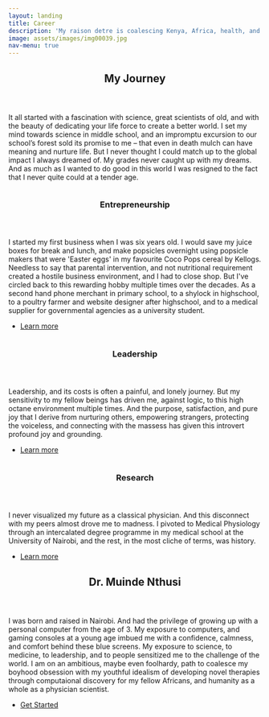 ```yaml
---
layout: landing
title: Career
description: 'My raison detre is coalescing Kenya, Africa, health, and the fourth industrial revolution.'
image: assets/images/img00039.jpg
nav-menu: true
---
```


<!-- Main -->
<div id="main">

<!-- One -->
<section id="one">
	<div class="inner">
		<header class="major">
			<h2>My Journey</h2>
		</header>
		<p>It all started with a fascination with science, great scientists of old, and with the beauty of dedicating your life force to create a better world. I set my mind towards science in middle school, and an impromptu
		excursion to our school’s forest sold its promise to me – that even in death mulch can have meaning and
		nurture life. But I never thought I could match up to the global impact I always dreamed of. My grades never caught
		up with my dreams. And as much as I wanted to do good in this world I was resigned to the fact that I
		never quite could at a tender age.</p>
	</div>
</section>

<!-- Two -->
<section id="two" class="spotlights">
	<section>
		<a href="generic.html" class="image">
			<img src="{% link assets/images/img00068.jpg %}" alt="" data-position="center center" />
		</a>
		<div class="content">
			<div class="inner">
				<header class="major">
					<h3>Entrepreneurship</h3>
				</header>
				<p>I started my first business when I was six years old. I would save my juice boxes for break and lunch, and make popsicles overnight using popsicle makers that were 'Easter eggs' in my favourite Coco Pops cereal by Kellogs. Needless to say that parental intervention, and not nutritional requirement created a hostile business environment, and I had to close shop. But I've circled back to this rewarding hobby multiple times over the decades. As a second hand phone merchant in primary school, to a shylock in highschool, to a poultry farmer and website designer after highschool, and to a medical supplier for governmental agencies as a university student.</p>
				<ul class="actions">
					<li><a href="https://linkedin.com/in/muinde-nthusi-b86265205/" class="button">Learn more</a></li>
				</ul>
			</div>
		</div>
	</section>
	<section>
		<a href="generic.html" class="image">
			<img src="{% link assets/images/img00065.jpg %}" alt="" data-position="top center" />
		</a>
		<div class="content">
			<div class="inner">
				<header class="major">
					<h3>Leadership</h3>
				</header>
				<p>Leadership, and its costs is often a painful, and lonely journey. But my sensitivity to my fellow beings has driven me, against logic, to this high octane environment multiple times. And the purpose, satisfaction, and pure joy that I derive from nurturing others, empowering strangers, protecting the voiceless, and connecting with the massess has given this introvert profound joy and grounding. </p>
				<ul class="actions">
					<li><a href="https://linkedin.com/in/muinde-nthusi-b86265205/" class="button">Learn more</a></li>
				</ul>
			</div>
		</div>
	</section>
	<section>
		<a href="generic.html" class="image">
			<img src="{% link assets/images/img00053.jpg %}" alt="" data-position="25% 25%" />
		</a>
		<div class="content">
			<div class="inner">
				<header class="major">
					<h3>Research</h3>
				</header>
				<p>I never visualized my future as a classical physician. And this disconnect with my peers almost drove me to madness. I pivoted to Medical Physiology through an intercalated degree programme in my medical school at the University of Nairobi, and the rest, in the most cliche of terms, was history.</p>
				<ul class="actions">
					<li><a href="https://linkedin.com/in/muinde-nthusi-b86265205/" class="button">Learn more</a></li>
				</ul>
			</div>
		</div>
	</section>
</section>

<!-- Three -->
<section id="three">
	<div class="inner">
		<header class="major">
			<h2>Dr. Muinde Nthusi</h2>
		</header>
		<p>I was born and raised in Nairobi. And had the privilege of growing up with a personal computer from the age of 3. My exposure to computers, and gaming consoles at a young age imbued me with a confidence, calmness, and comfort behind these blue screens. My exposure to science, to medicine, to leadership, and to people sensitized me to the challenge of the world. I am on an ambitious, maybe even foolhardy, path to coalesce my boyhood obsession with my youthful idealism of developing novel therapies through computaional discovery for my fellow Africans, and humanity as a whole as a physician scientist.</p>
		<ul class="actions">
			<li><a href="https://github.com/nthusi" class="button next">Get Started</a></li>
		</ul>
	</div>
</section>

</div>
